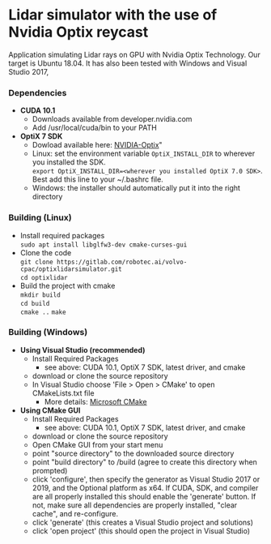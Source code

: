 # Lidar simulator with the use of Nvidia Optix reycast

Application simulating Lidar rays on GPU with Nvidia Optix Technology. Our target is Ubuntu 18.04. It has also been tested with Windows and Visual Studio 2017, 

### Dependencies

* **CUDA 10.1**
    * Downloads available from developer.nvidia.com
    * Add /usr/local/cuda/bin to your PATH
* **OptiX 7 SDK**
    * Dowload available here: [NVIDIA-Optix](http://developer.nvidia.com/optix)"
    * Linux: set the environment variable `OptiX_INSTALL_DIR` to wherever you installed the SDK.  
      `export OptiX_INSTALL_DIR=<wherever you installed OptiX 7.0 SDK>`. Best add this line to your ~/.bashrc file.
    * Windows: the installer should automatically put it into the right directory

### Building (Linux)
* Install required packages  
    `sudo apt install libglfw3-dev cmake-curses-gui`  
* Clone the code  
    `git clone https://gitlab.com/robotec.ai/volvo-cpac/optixlidarsimulator.git`  
   `cd optixlidar`  
* Build the project with cmake  
    `mkdir build`  
    `cd build`  
    `cmake ..`
    `make`  

### Building (Windows)
* **Using Visual Studio (recommended)**
    * Install Required Packages
        * see above: CUDA 10.1, OptiX 7 SDK, latest driver, and cmake
    * download or clone the source repository
    *  In Visual Studio choose 'File > Open > CMake' to open CMakeLists.txt file
        *  More details: [Microsoft CMake](https://docs.microsoft.com/en-us/cpp/build/cmake-projects-in-visual-studio?view=vs-2019)
* **Using CMake GUI**
    * Install Required Packages
        * see above: CUDA 10.1, OptiX 7 SDK, latest driver, and cmake
    * download or clone the source repository
    * Open CMake GUI from your start menu
     * point "source directory" to the downloaded source directory
     * point "build directory" to /build (agree to create this directory when prompted)
     * click 'configure', then specify the generator as Visual Studio 2017 or 2019, and the Optional platform as x64. If CUDA, SDK, and compiler are all properly installed this should enable the 'generate' button. If not, make sure all dependencies are properly installed, "clear cache", and re-configure.
     * click 'generate' (this creates a Visual Studio project and solutions)
     * click 'open project' (this should open the project in Visual Studio)



